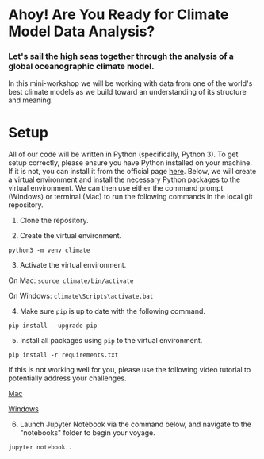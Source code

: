 # Ahoy! Are You Ready for Climate Model Data Analysis?
### Let's sail the high seas together through the analysis of a global oceanographic climate model.

In this mini-workshop we will be working with data from one of the world's best climate models as we build toward an understanding of its structure and meaning.

# Setup

All of our code will be written in Python (specifically, Python 3). To get setup correctly, please ensure you have Python installed on your machine. If it is not, you can install it from the official page [here](https://www.python.org/downloads/). Below, we will create a virtual environment and install the necessary Python packages to the virtual environment. We can then use either the command prompt (Windows) or terminal (Mac) to run the following commands in the local git repository.

1. Clone the repository.

2. Create the virtual environment.

`python3 -m venv climate`

3. Activate the virtual environment.

On Mac: `source climate/bin/activate`

On Windows: `climate\Scripts\activate.bat`

4. Make sure `pip` is up to date with the following command.

`pip install --upgrade pip`

5. Install all packages using `pip` to the virtual environment.

`pip install -r requirements.txt`

If this is not working well for you, please use the following video tutorial to potentially address your challenges.

[Mac](https://www.youtube.com/watch?v=Kg1Yvry_Ydk&ab_channel=CoreySchafer)

[Windows](https://www.youtube.com/watch?v=APOPm01BVrk&ab_channel=CoreySchafer)

6. Launch Jupyter Notebook via the command below, and navigate to the "notebooks" folder to begin your voyage.

`jupyter notebook .`
